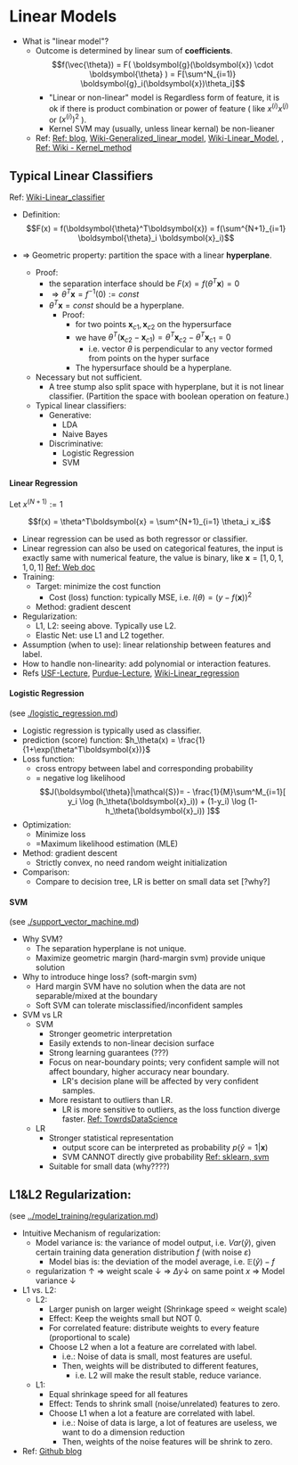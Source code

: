 # Linear Models

- What is "linear model"?
  - Outcome is determined by linear sum of **coefficients**.
    $$f(\vec{\theta}) = F( \boldsymbol{g}(\boldsymbol{x}) \cdot \boldsymbol{\theta} ) = F[\sum^N_{i=1)} \boldsymbol{g}_i(\boldsymbol{x})\theta_i]$$
    - "Linear or non-linear" model is Regardless form of feature, it is ok if there is product combination or power of feature ( like $x^{(i)}x^{(j)}$ or $(x^{(i)})^2$ ).
    - Kernel SVM may (usually, unless linear kernal) be non-lieaner 
  - Ref: [Ref: blog](https://sebastianraschka.com/faq/docs/logistic_regression_linear.html), [Wiki-Generalized_linear_model](https://en.wikipedia.org/wiki/Generalized_linear_model), [Wiki-Linear_Model](https://en.wikipedia.org/wiki/Linear_model), , [Ref: Wiki - Kernel_method](https://en.wikipedia.org/wiki/Kernel_method)


## Typical Linear Classifiers

Ref: [Wiki-Linear_classifier](https://en.wikipedia.org/wiki/Linear_classifier)

- Definition:
$$F(x) = f(\boldsymbol{\theta}^T\boldsymbol{x}) = f(\sum^{N+1}_{i=1} \boldsymbol{\theta}_i \boldsymbol{x}_i)$$

- $\Rightarrow$ Geometric property: partition the space with a linear **hyperplane**.
  - Proof: 
    - the separation interface should be $F(x) = f(\theta^T\boldsymbol{x}) = 0$
    - $\Rightarrow \theta^T\boldsymbol{x} = f^{-1}(0) := const$
    - $\theta^T\boldsymbol{x} = const$ should be a hyperplane.
      - Proof:
        - for two points $\boldsymbol{x}_{c1}, \boldsymbol{x}_{c2}$ on the hypersurface
        - we have $\theta^T(\boldsymbol{x}_{c2} - \boldsymbol{x}_{c1}) = \theta^T\boldsymbol{x}_{c2} - \theta^T\boldsymbol{x}_{c1} = 0$
          - i.e. vector $\theta$ is perpendicular to any vector formed from points on the hyper surface
        - The hypersurface should be a hyperplane.
  - Necessary but not sufficient.
    - A tree stump also split space with hyperplane, but it is not linear classifier. (Partition the space with boolean operation on feature.)
  - Typical linear classifiers:
    - Generative:
      - LDA
      - Naive Bayes
    - Discriminative:
      - Logistic Regression
      - SVM

#### Linear Regression

Let $x^{(N+1)} := 1$

$$f(x) = \theta^T\boldsymbol{x} = \sum^{N+1}_{i=1} \theta_i x_i$$

- Linear regression can be used as both regressor or classifier.
- Linear regression can also be used on categorical features, the input is exactly same with numerical feature, the value is binary, like $\boldsymbol{x} = [1,0,1,1,0,1]$ [Ref: Web doc](https://www.moresteam.com/whitepapers/download/dummy-variables.pdf)
- Training:
  - Target: minimize the cost function
    - Cost (loss) function: typically MSE, i.e. $l(\theta) = (y-f(\boldsymbol{x}))^2$
  - Method: gradient descent
- Regularization:
  - L1, L2: seeing above. Typically use L2.
  - Elastic Net: use L1 and L2 together.
- Assumption (when to use): linear relationship between features and label.
- How to handle non-linearity: add polynomial or interaction features.
- Refs [USF-Lecture](http://faculty.cas.usf.edu/mbrannick/regression/regma.htm), [Purdue-Lecture](https://www.stat.purdue.edu/~boli/stat512/lectures/topic3.pdf), [Wiki-Linear_regression](https://en.wikipedia.org/wiki/Linear_regression)

#### Logistic Regression
(see [./logistic_regression.md](./logistic_regression.md))
- Logistic regression is typically used as classifier.
- prediction (score) function: $h_\theta(x) = \frac{1}{1+\exp(\theta^T\boldsymbol{x})}$ 
- Loss function: 
  - cross entropy between label and corresponding probability
  - = negative log likelihood
  $$J(\boldsymbol{\theta}|\mathcal{S})= - \frac{1}{M}\sum^M_{i=1}[ y_i \log (h_\theta(\boldsymbol{x}_i)) + (1-y_i) \log (1-h_\theta(\boldsymbol{x}_i)) ]$$
- Optimization:
  - Minimize loss
  - =Maximum likelihood estimation (MLE)
- Method: gradient descent
  - Strictly convex, no need random weight initialization
- Comparison:
  - Compare to decision tree, LR is better on small data set [?why?]


#### SVM
(see [./support_vector_machine.md](./support_vector_machine.md))
- Why SVM?
  - The separation hyperplane is not unique.
  - Maximize geometric margin (hard-margin svm) provide unique solution
- Why to introduce hinge loss? (soft-margin svm)
  - Hard margin SVM have no solution when the data are not separable/mixed at the boundary
  - Soft SVM can tolerate misclassified/inconfident samples
- SVM vs LR
  - SVM
    - Stronger geometric interpretation
    - Easily extends to non-linear decision surface
    - Strong learning guarantees (???)
    - Focus on near-boundary points; very confident sample will not affect boundary, higher accuracy near boundary.
      - LR's decision plane will be affected by very confident samples.
    - More resistant to outliers than LR. 
      - LR is more sensitive to outliers, as the loss function diverge faster. [Ref: TowrdsDataScience](https://towardsdatascience.com/support-vector-machine-vs-logistic-regression-94cc2975433f)
  - LR
    - Stronger statistical representation 
      - output score can be interpreted as probability $p(\hat{y}=1|\boldsymbol{x})$
      - SVM CANNOT directly give probability [Ref: sklearn, svm](https://scikit-learn.org/stable/modules/svm.html)
    - Suitable for small data (why????)


<!-- ### Linear Regressor

- Prediction function: $f(\boldsymbol{x}) = \theta^T\boldsymbol{x}$
  - The $\theta^{(N+1)}$ is the intercept, corresponding $\boldsymbol{x}^{(N+1)}:= 1$
- Loss functions: MSE, 
- Training algorithm: gradient descent. -->



## L1&L2 Regularization: 
(see [../model_training/regularization.md](../model_training/regularization.md))
- Intuitive Mechanism of regularization: 
  - Model variance is: the variance of model output, i.e. $Var(\hat{y})$, given certain training data generation distribution $f$ (with noise $\varepsilon$) 
    - Model bias is: the deviation of the model average, i.e. $\mathbb{E}(\hat{y}) - f$
  - regularization $\uparrow$ $\Rightarrow$ weight scale $\downarrow$ $\Rightarrow$ $\Delta y \downarrow$ on same point $x$ $\Rightarrow$ Model variance $\downarrow$
- L1 vs. L2:
  - L2: 
    - Larger punish on larger weight (Shrinkage speed $\propto$ weight scale)
    - Effect: Keep the weights small but NOT 0.
    - For correlated feature: distribute weights to every feature (proportional to scale)
    - Choose L2 when a lot a feature are correlated with label. 
      - i.e.: Noise of data is small, most features are useful.
      - Then, weights will be distributed to different features, 
        - i.e. L2 will make the result stable, reduce variance.
  - L1: 
    - Equal shrinkage speed for all features
    - Effect: Tends to shrink small (noise/unrelated) features to zero.
    - Choose L1 when a lot a feature are correlated with label.
      - i.e.: Noise of data is large, a lot of features are useless, we want to do a dimension reduction
      - Then, weights of the noise features will be shrink to zero.
- Ref: [Github blog](https://github.com/ShuaiW/data-science-question-answer#l1-vs-l2-regularization)